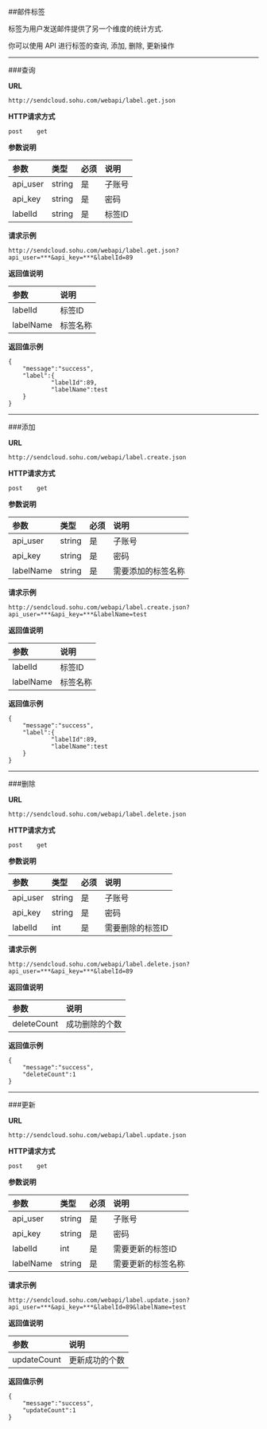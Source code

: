 ##邮件标签
       
标签为用户发送邮件提供了另一个维度的统计方式.
    
你可以使用 API 进行标签的查询, 添加, 删除, 更新操作
    
- - -
###查询    
    
**URL**    
```
http://sendcloud.sohu.com/webapi/label.get.json
```
    
**HTTP请求方式** 
```
post    get
```
    
**参数说明**
    
|参数|类型|必须|说明|
|:---|:---|:---|:---|
|api_user|string|是|子账号|
|api_key|string|是|密码|
|labelId|string|是|标签ID|
    
**请求示例**    
```
http://sendcloud.sohu.com/webapi/label.get.json?api_user=***&api_key=***&labelId=89
```
    
**返回值说明**
    
|参数|说明|
|:---|:---| 
|labelId|标签ID|
|labelName|标签名称|
    
**返回值示例**    
```
{
    "message":"success", 
    "label":{
            "labelId":89,
            "labelName":test
    }
}
```
    
- - -
###添加
    
**URL**
```
http://sendcloud.sohu.com/webapi/label.create.json
```
    
**HTTP请求方式**
```
post    get
```
    
**参数说明**
    
|参数|类型|必须|说明|
|:---|:---|:---|:---|
|api_user|string|是|子账号|
|api_key|string|是|密码|
|labelName|string|是|需要添加的标签名称|
    
**请求示例**    
```
http://sendcloud.sohu.com/webapi/label.create.json?api_user=***&api_key=***&labelName=test
```
    
**返回值说明**
    
|参数|说明|
|:---|:---| 
|labelId|标签ID|
|labelName|标签名称|
    

**返回值示例**    
```
{
    "message":"success", 
    "label":{
            "labelId":89,
            "labelName":test
    }
}
```
    
- - -

###删除

**URL**
```
http://sendcloud.sohu.com/webapi/label.delete.json
```
    
**HTTP请求方式**
```
post    get
```
    
**参数说明**
    
|参数|类型|必须|说明|
|:---|:---|:---|:---|
|api_user|string|是|子账号|
|api_key|string|是|密码|
|labelId|int|是|需要删除的标签ID|
    
**请求示例**    
```
http://sendcloud.sohu.com/webapi/label.delete.json?api_user=***&api_key=***&labelId=89
```
    
**返回值说明**
    
|参数|说明|
|:---|:---|
|deleteCount|成功删除的个数|
    
**返回值示例**
```
{
    "message":"success",
    "deleteCount":1
}
```
    
- - -
###更新

**URL**
```
http://sendcloud.sohu.com/webapi/label.update.json
```
    
**HTTP请求方式**
```
post    get
```
    
**参数说明**
    
|参数|类型|必须|说明|
|:---|:---|:---|:---|
|api_user|string|是|子账号|
|api_key|string|是|密码|
|labelId|int|是|需要更新的标签ID|
|labelName|string|是|需要更新的标签名称|
    
**请求示例**    
```
http://sendcloud.sohu.com/webapi/label.update.json?api_user=***&api_key=***&labelId=89&labelName=test
```
    
**返回值说明**
    
|参数|说明|
|:---|:---| 
|updateCount|更新成功的个数|
    

**返回值示例**    
```
{
    "message":"success", 
    "updateCount":1
}
```


